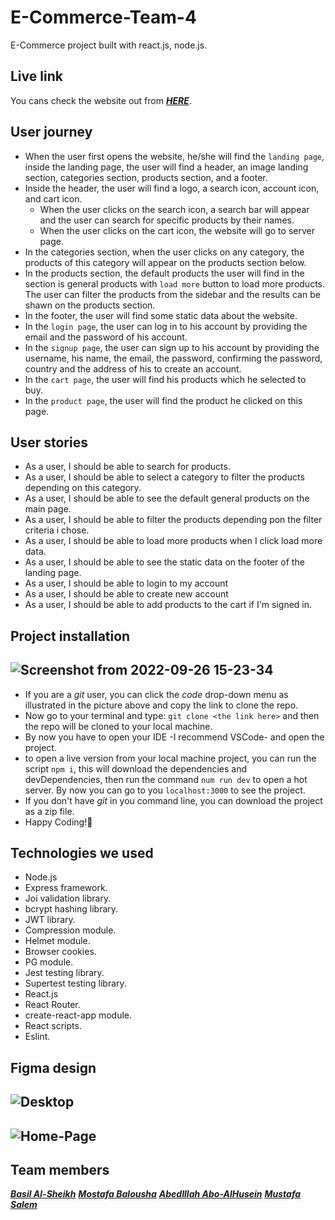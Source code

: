 # E-Commerce-Team-4

E-Commerce project built with react.js, node.js.

## Live link

You cans check the website out from ***[HERE]()***.

## User journey

- When the user first opens the website, he/she will find the `landing page`, inside the landing page, the user will find a header, an image landing section, categories section, products section, and a footer.
- Inside the header, the user will find a logo, a search icon, account icon, and cart icon.
  - When the user clicks on the search icon, a search bar will appear and the user can search for specific products by their names.
  - When the user clicks on the cart icon, the website will go to server page.
- In the categories section, when the user clicks on any category, the products of this category will appear on the products section below.
- In the products section, the default products the user will find in the section is general products with `load more` button to load more products. The user can filter the products from the sidebar and the results can be shawn on the products section.
- In the footer, the user will find some static data about the website.
- In the `login page`, the user can log in to his account by providing the email and the password of his account.
- In the `signup page`, the user can sign up to his account by providing the username, his name, the email, the password, confirming the password, country and the address of his to create an account.
- In the `cart page`, the user will find his products which he selected to buy.
- In the `product page`, the user will find the product he clicked on this page.

## User stories

- As a user, I should be able to search for products.
- As a user, I should be able to select a category to filter the products depending on this category.
- As a user, I should be able to see the default general products on the main page.
- As a user, I should be able to filter the products depending pon the filter criteria i chose.
- As a user, I should be able to load more products when I click load more data.
- As a user, I should be able to see the static data on the footer of the landing page.
- As a user, I should be able to login to my account
- As a user, I should be able to create new account
- As a user, I should be able to add products to the cart if I'm signed in.

## Project installation

![Screenshot from 2022-09-26 15-23-34](https://user-images.githubusercontent.com/77394697/192275467-fe8ffc9d-662d-47fa-af99-f53c461a295d.png)
---

- If you are a *git* user, you can click the *code* drop-down menu as illustrated in the picture above and copy the link to clone the repo.
- Now go to your terminal and type: `git clone <the link here>` and then the repo will be cloned to your local machine.
- By now you have to open your IDE -I recommend VSCode- and open the project.
- to open a live version from your local machine project, you can run the script `npm i`, this will download the dependencies and devDependencies, then run the command `num run dev` to open a hot server. By now you can go to you `localhost:3000` to see the project.
- If you don't have *git* in you command line, you can download the project as a zip file.
- Happy Coding!🤞

## Technologies we used

- Node.js
- Express framework.
- Joi validation library.
- bcrypt hashing library.
- JWT library.
- Compression module.
- Helmet module.
- Browser cookies.
- PG module.
- Jest testing library.
- Supertest testing library.
- React.js
- React Router.
- create-react-app module.
- React scripts.
- Eslint.

## Figma design

![Desktop](https://user-images.githubusercontent.com/77394697/192277615-f8b08a28-6f9b-4416-89e9-22793cf16f7a.png)
---

![Home-Page](https://user-images.githubusercontent.com/77394697/192277625-4aea441d-90ae-4e2d-9b2c-e75cd5f4bf04.png)
---

## Team members

***[Basil Al-Sheikh](https://github.com/Bas-Shiekh)***
***[Mostafa Balousha](https://github.com/MostafaBalousha123)***
***[AbedIllah Abo-AlHusein](https://github.com/abdou059)***
***[Mustafa Salem](https://github.com/moustf)***
